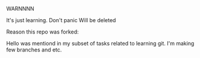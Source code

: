 
WARNNNN

It's just learning. Don't panic
Will be deleted


Reason this repo was forked:

Hello was mentiond in my subset of tasks related to learning git. I'm making few branches and etc.
